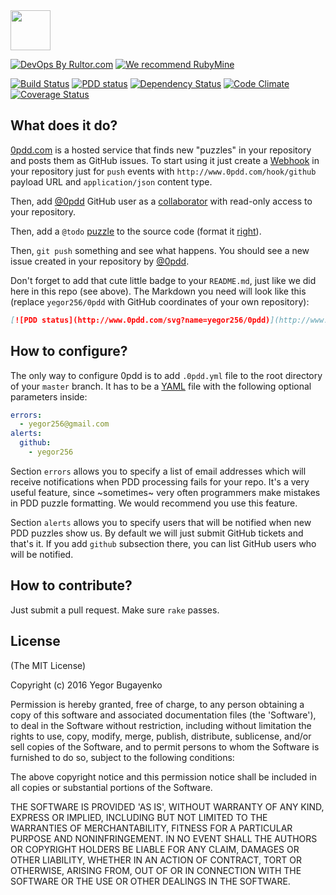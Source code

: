 <img src="https://avatars2.githubusercontent.com/u/24456188" width="64px" height="64px"/>

[![DevOps By Rultor.com](http://www.rultor.com/b/yegor256/0pdd)](http://www.rultor.com/p/yegor256/0pdd)
[![We recommend RubyMine](http://img.teamed.io/rubymine-recommend.svg)](https://www.jetbrains.com/ruby/)

[![Build Status](https://travis-ci.org/yegor256/0pdd.svg)](https://travis-ci.org/yegor256/0pdd)
[![PDD status](http://www.0pdd.com/svg?name=yegor256/0pdd)](http://www.0pdd.com/p?name=yegor256/0pdd)
[![Dependency Status](https://gemnasium.com/yegor256/0pdd.svg)](https://gemnasium.com/yegor256/0pdd)
[![Code Climate](http://img.shields.io/codeclimate/github/yegor256/0pdd.svg)](https://codeclimate.com/github/yegor256/0pdd)
[![Coverage Status](https://img.shields.io/coveralls/yegor256/0pdd.svg)](https://coveralls.io/r/yegor256/0pdd)

## What does it do?

[0pdd.com](http://www.0pdd.com) is a hosted service that
finds new "puzzles" in your repository and posts them as GitHub
issues. To start using it just create a
[Webhook](https://developer.github.com/webhooks/creating/) in your repository
just for `push` events  with `http://www.0pdd.com/hook/github` payload URL and
`application/json` content type.

Then, add [@0pdd](https://github.com/0pdd) GitHub user as a
[collaborator](https://help.github.com/articles/inviting-collaborators-to-a-personal-repository/)
with read-only access to your repository.

Then, add a `@todo` [puzzle](http://www.yegor256.com/2009/03/04/pdd.html)
to the source code (format it [right](https://github.com/teamed/pdd)).

Then, `git push` something and see what happens. You should see a new
issue created in your repository by [@0pdd](https://github.com/0pdd).

Don't forget to add that cute little badge to your `README.md`, just
like we did here in this repo (see above). The Markdown you need
will look like this (replace `yegor256/0pdd` with GitHub coordinates
of your own repository):

```markdown
[![PDD status](http://www.0pdd.com/svg?name=yegor256/0pdd)](http://www.0pdd.com/p?name=yegor256/0pdd)
```

## How to configure?

The only way to configure 0pdd is to add `.0pdd.yml` file to the
root directory of your `master` branch. It has to be a
[YAML](https://en.wikipedia.org/wiki/YAML) file with the following
optional parameters inside:

```yaml
errors:
  - yegor256@gmail.com
alerts:
  github:
    - yegor256
```

Section `errors` allows you to specify a list of email addresses which will
receive notifications when PDD processing fails for your repo. It's
a very useful feature, since ~sometimes~ very often programmers make
mistakes in PDD puzzle formatting. We would recommend you use this feature.

Section `alerts` allows you to specify users that will be notified when
new PDD puzzles show us. By default we will just submit GitHub tickets
and that's it. If you add `github` subsection there, you can list GitHub
users who will be notified.

## How to contribute?

Just submit a pull request. Make sure `rake` passes.

## License

(The MIT License)

Copyright (c) 2016 Yegor Bugayenko

Permission is hereby granted, free of charge, to any person obtaining a copy
of this software and associated documentation files (the 'Software'), to deal
in the Software without restriction, including without limitation the rights
to use, copy, modify, merge, publish, distribute, sublicense, and/or sell
copies of the Software, and to permit persons to whom the Software is
furnished to do so, subject to the following conditions:

The above copyright notice and this permission notice shall be included in all
copies or substantial portions of the Software.

THE SOFTWARE IS PROVIDED 'AS IS', WITHOUT WARRANTY OF ANY KIND, EXPRESS OR
IMPLIED, INCLUDING BUT NOT LIMITED TO THE WARRANTIES OF MERCHANTABILITY,
FITNESS FOR A PARTICULAR PURPOSE AND NONINFRINGEMENT. IN NO EVENT SHALL THE
AUTHORS OR COPYRIGHT HOLDERS BE LIABLE FOR ANY CLAIM, DAMAGES OR OTHER
LIABILITY, WHETHER IN AN ACTION OF CONTRACT, TORT OR OTHERWISE, ARISING FROM,
OUT OF OR IN CONNECTION WITH THE SOFTWARE OR THE USE OR OTHER DEALINGS IN THE
SOFTWARE.

